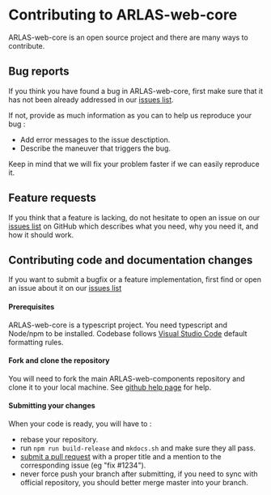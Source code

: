 # Contributing to ARLAS-web-core

ARLAS-web-core is an open source project and there are many ways to contribute.

## Bug reports

If you think you have found a bug in ARLAS-web-core, first make sure that it has not been already addressed in our
[issues list](https://github.com/gisaia/ARLAS-web-core/issues).

If not, provide as much information as you can to help us reproduce your bug :

- Add error messages to the issue desctiption.
- Describe the maneuver that triggers the bug.

Keep in mind that we will fix your problem faster if we can easily reproduce it.

## Feature requests

If you think that a feature is lacking, do not hesitate to open an issue on our
[issues list](https://github.com/gisaia/ARLAS-web-core/issues) on GitHub which describes what you need, why you need it,
and how it should work.

## Contributing code and documentation changes

If you want to submit a bugfix or a feature implementation, first find or open an issue about it on our
[issues list](https://github.com/gisaia/ARLAS-web-core/issues)

#### Prerequisites

ARLAS-web-core is a typescript project. You need typescript and Node/npm to be installed.
Codebase follows [Visual Studio Code](https://code.visualstudio.com/) default formatting rules.

#### Fork and clone the repository

You will need to fork the main ARLAS-web-components repository and clone it to your local machine. See
[github help page](https://help.github.com/articles/fork-a-repo) for help.


#### Submitting your changes

When your code is ready, you will have to :

- rebase your repository.
- run `npm run build-release` and `mkdocs.sh` and make sure they all pass.
- [submit a pull request](https://help.github.com/articles/using-pull-requests) with a proper title and a mention to
the corresponding issue (eg "fix #1234").
- never force push your branch after submitting, if you need to sync with official repository, you should better merge
master into your branch.
